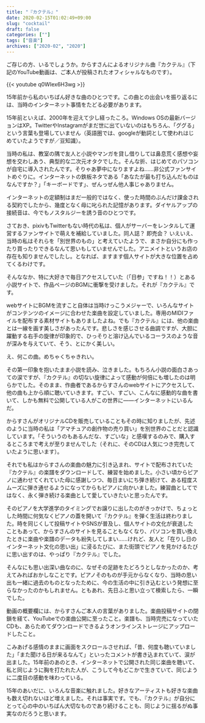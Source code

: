 ```yaml
---
title: "『カクテル』"
date: 2020-02-15T01:02:49+09:00
slug: "cocktail"
draft: false
categories: [""]
tags: ["音楽"]
archives: ["2020-02", "2020"]
---
```

ご存じの方、いるでしょうか。からすさんによるオリジナル曲『カクテル』（下記のYouTube動画は、ご本人が投稿されたオフィシャルなものです）。

{{< youtube q0WIex6H3wg >}}

15年前から私のいちばん好きな曲のひとつです。この曲との出会いを振り返るには、当時のインターネット事情をたどる必要があります。

15年前といえば、2000年を迎えて少し経ったころ。Windows OSの最新バージョンはXP。TwitterやInstagramがまだ世に出ていないのはもちろん、「ググる」という言葉も登場していません（英語圏では、googleが動詞として使われはじめていたようですが／豆知識）。

当時の私は、教室の隅で友人と小説やマンガを貸し借りしては鼻息荒く感想や妄想を交わしあう、典型的な二次元オタクでした。そんな折、はじめてのパソコンが自宅に導入されたんです。そりゃあ夢中になりますよね……非公式ファンサイトめぐりに。インターネットの鉄板ネタである「あなたが最も打ち込んだものはなんですか？」「キーボードです」、ぜんっぜん他人事じゃありません。

インターネットの定額制はまだ一般的ではなく、使った時間のぶんだけ課金される契約でしたから、幾度となく母に叱られた記憶があります。ダイヤルアップの接続音は、今でもノスタルジーを誘う音のひとつです。

さておき、pixivもTwitterもない時代の私は、個人がサーバーをレンタルして運営するファンサイトで萌えを補給していました。同人誌？ 即売会？ いえいえ、当時の私はそれらを「別世界のもの」と考えていたようで、まさか自分にも作ったり買ったりできるなんて思いもしていませんでした。アニメイトというお店の存在も知りませんでしたし。となれば、ますます個人サイトが大きな位置を占めてくるわけです。

そんななか、特に大好きで毎日アクセスしていた（「日参」ですね！！）とある小説サイトで、作品ページのBGMに衝撃を受けました。それが『カクテル』です。

webサイトにBGMを流すこと自体は当時けっこうメジャーで、いろんなサイトがコンテンツのイメージに合わせた楽曲を設定していました。専用のMIDIファイルを配布する素材サイトもありましたよね。でも『カクテル』には、他の楽曲とは一線を画す美しさがあったんです。悲しさを感じさせる曲調ですが、大胆に躍動する右手の旋律が印象的で、ひっそりと溶け込んでいるコーラスのような音が深みを与えていて、そう、とにかく美しい。

え、何この曲。めちゃくちゃきれい。

その第一印象を抱いたまま小説を読み、泣きました。もちろん小説の面白さあっての涙ですが、『カクテル』の切ない旋律によって感動が何倍にも増したのは明らかでした。そのまま、作曲者であるからすさんのwebサイトにアクセスして、他の曲も上から順に聴いていきます。すごい、すごい、こんなに感動的な曲を書いて、しかも無料で公開している人がこの世界に――インターネットにいるんだ。

からすさんがオリジナルCDを販売していることもその時に知りましたが、先述のように当時の私は「アマチュアの創作物の売り買い」を別世界のことだと認識しています。「そういうのもあるんだな、すごいな」と感嘆するのみで、購入するところまで考えが至りませんでした（それに、そのCDは人気につき完売していたように思います）。

それでも私はからすさんの楽曲の魅力に引き込まれ、サイトで配布されていた『カクテル』の楽譜をダウンロードして、練習を始めました。小さい頃からピアノに通わせてくれていた母に感謝しつつ、毎日まいにち弾き続けて、ある程度スムーズに弾き通せるようになってからもピアノに向かいました。練習曲としてではなく、永く弾き続ける楽曲として愛していきたいと思ったんです。

そのピアノを大学進学のタイミングでお譲りに出したのがきっかけで、ちょっとした時間に何気なくピアノの蓋を開いて『カクテル』を弾く生活は終わりました。時を同じくして投稿サイトやSNSが普及し、個人サイトの文化が衰退したこともあって、からすさんのサイトを見ることもなくなり、パソコンを買い換えたときに楽曲や楽譜のデータも紛失してしまい……けれど、友人と「在りし日のインターネット文化の思い出」に浸るたびに、また街頭でピアノを見かけるたびに思い出すのは、やっぱり『カクテル』でした。

そんなにも思い出深い曲なのに、なぜその足跡をたどろうとしなかったのか、考えてみればおかしなことです。ピアノそのものが手元からなくなり、当時の思い出も一緒に過去のものとなったために、今の生活の中に引き込むという発想に至らなかったのかもしれません。ともあれ、先日ふと思い立って検索したら、一瞬でした。

動画の概要欄には、からすさんご本人の言葉がありました。楽曲投稿サイトの閉鎖を経て、YouTubeでの楽曲公開に至ったこと。楽譜も、当時完売になっていたCDも、あらためてダウンロードできるようオンラインストレージにアップロードしたこと。

こみあげる感情のままに画面をスクロールさせれば、「昔、何度も聴いていました」「また聞ける日が来るなんて」といったコメントが書き込まれていて、涙が出ました。15年前のあのとき、インターネットで公開された同じ楽曲を聴いて、私と同じように胸を打たれた人が、こうして今もどこかで生きていて、同じように二度目の感動を味わっている。

15年のあいだに、いろんな音楽に触れました。好きなアーティストも好きな楽曲も数え切れないほど増えました。それは事実です。でも、『カクテル』が自分にとって心の中のいちばん大切なものであり続けることも、同じように揺るがぬ事実なのだろうと思います。